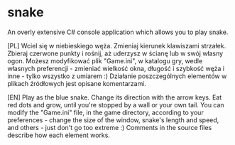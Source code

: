 # snake
An overly extensive C# console application which allows you to play snake.

[PL]
Wciel się w niebieskiego węża. Zmieniaj kierunek klawiszami strzałek. Zbieraj czerwone punkty i rośnij, aż uderzysz w ścianę lub w swój własny ogon.
Możesz modyfikować plik "Game.ini", w katalogu gry, wedle własnych preferencji - zmieniać wielkość okna, długość i szybkość węża i inne - tylko wszystko z umiarem :)
Działanie poszczególnych elementów w plikach źródłowych jest opisane komentarzami.

[EN]
Play as the blue snake. Change its direction with the arrow keys. Eat red dots and grow, until you're stopped by a wall or your own tail.
You can modify the "Game.ini" file, in the game directory, according to your preferences - change the size of the window, snake's length and speed, and others - just don't go too extreme :)
Comments in the source files describe how each element works.
